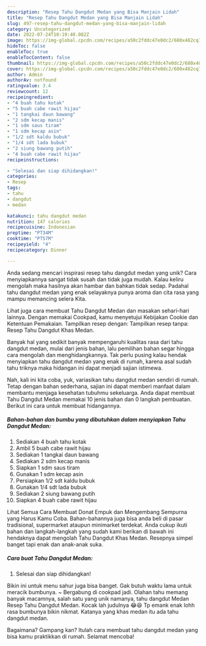 ```yaml
---
description: "Resep Tahu Dangdut Medan yang Bisa Manjain Lidah"
title: "Resep Tahu Dangdut Medan yang Bisa Manjain Lidah"
slug: 497-resep-tahu-dangdut-medan-yang-bisa-manjain-lidah
category: Uncategorized
date: 2022-07-24T10:19:40.082Z
image: https://img-global.cpcdn.com/recipes/a50c2fddc47e0dc2/680x482cq70/tahu-dangdut-medan-foto-resep-utama.jpg
hideToc: false
enableToc: true
enableTocContent: false
thumbnail: https://img-global.cpcdn.com/recipes/a50c2fddc47e0dc2/680x482cq70/tahu-dangdut-medan-foto-resep-utama.jpg
cover: https://img-global.cpcdn.com/recipes/a50c2fddc47e0dc2/680x482cq70/tahu-dangdut-medan-foto-resep-utama.jpg
author: Admin
authorAv: notfound
ratingvalue: 3.4
reviewcount: 12
recipeingredient:
- "4 buah tahu kotak"
- "5 buah cabe rawit hijau"
- "1 tangkai daun bawang"
- "2 sdm kecap manis"
- "1 sdm saus tiram"
- "1 sdm kecap asin"
- "1/2 sdt kaldu bubuk"
- "1/4 sdt lada bubuk"
- "2 siung bawang putih"
- "4 buah cabe rawit hijau"
recipeinstructions:

- "Selesai dan siap dihidangkan!"
categories:
- Resep
tags:
- tahu
- dangdut
- medan

katakunci: tahu dangdut medan 
nutrition: 147 calories
recipecuisine: Indonesian
preptime: "PT34M"
cooktime: "PT57M"
recipeyield: "4"
recipecategory: Dinner

---
```





Anda sedang mencari inspirasi resep tahu dangdut medan yang unik? Cara menyiapkannya sangat tidak susah dan tidak juga mudah. Kalau keliru mengolah maka hasilnya akan hambar dan bahkan tidak sedap. Padahal tahu dangdut medan yang enak selayaknya punya aroma dan cita rasa yang mampu memancing selera Kita.





Lihat juga cara membuat Tahu Dangdut Medan dan masakan sehari-hari lainnya. Dengan memakai Cookpad, kamu menyetujui Kebijakan Cookie dan Ketentuan Pemakaian. Tampilkan resep dengan: Tampilkan resep tanpa: Resep Tahu Dangdut Khas Medan.

Banyak hal yang sedikit banyak mempengaruhi kualitas rasa dari tahu dangdut medan, mulai dari jenis bahan, lalu pemilihan bahan segar hingga cara mengolah dan menghidangkannya. Tak perlu pusing kalau hendak menyiapkan tahu dangdut medan yang enak di rumah, karena asal sudah tahu triknya maka hidangan ini dapat menjadi sajian istimewa.






Nah, kali ini kita coba, yuk, variasikan tahu dangdut medan sendiri di rumah. Tetap dengan bahan sederhana, sajian ini dapat memberi manfaat dalam membantu menjaga kesehatan tubuhmu sekeluarga. Anda dapat membuat Tahu Dangdut Medan memakai 10 jenis bahan dan 0 langkah pembuatan. Berikut ini cara untuk membuat hidangannya.

<!--inarticleads1-->

##### Bahan-bahan dan bumbu yang dibutuhkan dalam menyiapkan Tahu Dangdut Medan:

1. Sediakan 4 buah tahu kotak
1. Ambil 5 buah cabe rawit hijau
1. Sediakan 1 tangkai daun bawang
1. Sediakan 2 sdm kecap manis
1. Siapkan 1 sdm saus tiram
1. Gunakan 1 sdm kecap asin
1. Persiapkan 1/2 sdt kaldu bubuk
1. Gunakan 1/4 sdt lada bubuk
1. Sediakan 2 siung bawang putih
1. Siapkan 4 buah cabe rawit hijau


Lihat Semua Cara Membuat Donat Empuk dan Mengembang Sempurna yang Harus Kamu Coba. Bahan-bahannya juga bisa anda beli di pasar tradisional, supermarket ataupun minimarket terdekat. Anda cukup ikuti bahan dan langkah-langkah yang sudah kami berikan di bawah ini hendaknya dapat mengolah Tahu Dangdut Khas Medan. Resepnya simpel banget tapi enak dan anak-anak suka. 

<!--inarticleads2-->

##### Cara buat Tahu Dangdut Medan:


1. Selesai dan siap dihidangkan!

Bikin ini untuk menu sahur juga bisa banget. Gak butuh waktu lama untuk meracik bumbunya. ~ Bergabung di cookpad jadi. Olahan tahu memang banyak macamnya, salah satu yang unik namanya, tahu dangdut Medan Resep Tahu Dangdut Medan. Kocak lah judulnya 😂😆 Tp emank enak lohh rasa bumbunya bikin nikmat. Katanya yang khas medan itu ada tahu dangdut medan. 

Bagaimana? Gampang kan? Itulah cara membuat tahu dangdut medan yang bisa kamu praktikkan di rumah. Selamat mencoba!
